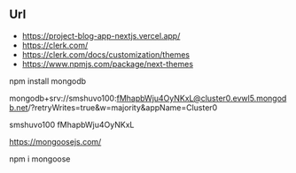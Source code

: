 

## Url
- https://project-blog-app-nextjs.vercel.app/
- https://clerk.com/ 
- https://clerk.com/docs/customization/themes
- https://www.npmjs.com/package/next-themes


npm install mongodb

mongodb+srv://smshuvo100:fMhapbWju4OyNKxL@cluster0.evwl5.mongodb.net/?retryWrites=true&w=majority&appName=Cluster0

smshuvo100
fMhapbWju4OyNKxL

https://mongoosejs.com/

npm i mongoose